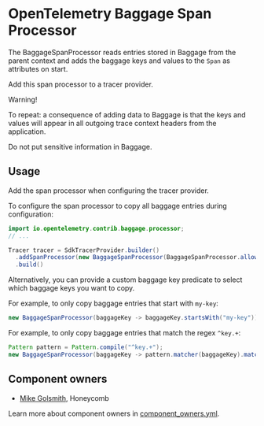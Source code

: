 # OpenTelemetry Baggage Span Processor

The BaggageSpanProcessor reads entries stored in Baggage from the parent context
and adds the baggage keys and values to the `Span` as attributes on start.

Add this span processor to a tracer provider.

Warning!

To repeat: a consequence of adding data to Baggage is that the keys and values
will appear in all outgoing trace context headers from the application.

Do not put sensitive information in Baggage.

## Usage

Add the span processor when configuring the tracer provider.

To configure the span processor to copy all baggage entries during configuration:

```java
import io.opentelemetry.contrib.baggage.processor;
// ...

Tracer tracer = SdkTracerProvider.builder()
  .addSpanProcessor(new BaggageSpanProcessor(BaggageSpanProcessor.allowAllBaggageKeys))
  .build()
```

Alternatively, you can provide a custom baggage key predicate to select which baggage keys you want to copy.

For example, to only copy baggage entries that start with `my-key`:

```java
new BaggageSpanProcessor(baggageKey -> baggageKey.startsWith("my-key"))
```

For example, to only copy baggage entries that match the regex `^key.+`:

```java
Pattern pattern = Pattern.compile("^key.+");
new BaggageSpanProcessor(baggageKey -> pattern.matcher(baggageKey).matches())
```

## Component owners

- [Mike Golsmith](https://github.com/MikeGoldsmith), Honeycomb

Learn more about component owners in [component_owners.yml](../.github/component_owners.yml).
